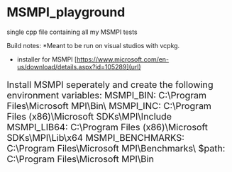 # MSMPI_playground
single cpp file containing all my MSMPI tests

<bold> Build notes: </bold>
*Meant to be run on visual studios with vcpkg. 
- installer for MSMPI [https://www.microsoft.com/en-us/download/details.aspx?id=105289](url)

<p style="font-size: 20px;">
Install MSMPI seperately and create the following environment variables: 
MSMPI_BIN: C:\Program Files\Microsoft MPI\Bin\
MSMPI_INC: C:\Program Files (x86)\Microsoft SDKs\MPI\Include
MSMPI_LIB64: C:\Program Files (x86)\Microsoft SDKs\MPI\Lib\x64
MSMPI_BENCHMARKS: C:\Program Files\Microsoft MPI\Benchmarks\
$path: C:\Program Files\Microsoft MPI\Bin
</p>







